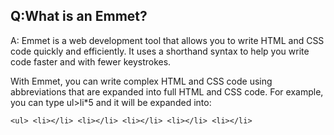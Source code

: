 ## Q:What is an Emmet?
A: Emmet is a web development tool that allows you to write HTML and CSS code quickly and efficiently. It uses a shorthand syntax to help you write code faster and with fewer keystrokes.

With Emmet, you can write complex HTML and CSS code using abbreviations that are expanded into full HTML and CSS code. For example, you can type ul>li*5 and it will be expanded into:

`<ul>
    <li></li>
    <li></li>
    <li></li>
    <li></li>
    <li></li>
`</ul>
